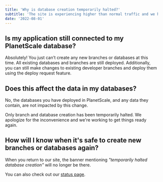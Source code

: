 ```yaml
---
title: 'Why is database creation temporarily halted?'
subtitle: 'The site is experiencing higher than normal traffic and we have temporarily halted database creation.'
date: '2022-08-01'
---
```


## Is my application still connected to my PlanetScale database?

Absolutely! You just can’t create any new branches or databases at this time. All existing databases and branches are still deployed. Additionally, you can still make changes to existing developer branches and deploy them using the deploy request feature.

## Does this affect the data in my databases?

No, the databases you have deployed in PlanetScale, and any data they contain, are not impacted by this change.

Only branch and database creation has been temporarily halted. We apologize for the inconvenience and we're working to get things ready again.

## How will I know when it's safe to create new branches or databases again?

When you return to our site, the banner mentioning _"temporarily halted database creation"_ will no longer be there.

You can also check out our [status page](https://www.planetscalestatus.com/).
